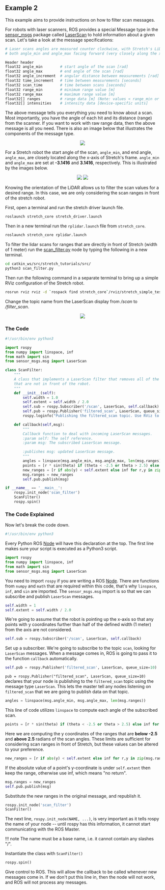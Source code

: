 ## Example 2
This example aims to provide instructions on how to filter scan messages.

For robots with laser scanners, ROS provides a special Message type in the [sensor_msgs](http://wiki.ros.org/sensor_msgs) package called [LaserScan](http://docs.ros.org/en/api/sensor_msgs/html/msg/LaserScan.html) to hold information about a given scan. Let's take a look at the message specifications:

```{.bash .no-copy}
# Laser scans angles are measured counter clockwise, with Stretch's LiDAR having
# both angle_min and angle_max facing forward (very closely along the x-axis)

Header header
float32 angle_min        # start angle of the scan [rad]
float32 angle_max        # end angle of the scan [rad]
float32 angle_increment  # angular distance between measurements [rad]
float32 time_increment   # time between measurements [seconds]
float32 scan_time        # time between scans [seconds]
float32 range_min        # minimum range value [m]
float32 range_max        # maximum range value [m]
float32[] ranges         # range data [m] (Note: values < range_min or > range_max should be discarded)
float32[] intensities    # intensity data [device-specific units]
```

The above message tells you everything you need to know about a scan. Most importantly, you have the angle of each hit and its distance (range) from the scanner. If you want to work with raw range data, then the above message is all you need. There is also an image below that illustrates the components of the message type.

<p align="center">
  <img src="https://raw.githubusercontent.com/hello-robot/stretch_tutorials/noetic/images/lidar.png"/>
</p>

For a Stretch robot the start angle of the scan, `angle_min`, and
end angle, `angle_max`, are closely located along the x-axis of Stretch's frame. `angle_min` and `angle_max` are set at **-3.1416** and **3.1416**, respectively. This is illustrated by the images below.

<p align="center">
  <img src="https://raw.githubusercontent.com/hello-robot/stretch_tutorials/noetic/images/stretch_axes.png"/>
  <img src="https://raw.githubusercontent.com/hello-robot/stretch_tutorials/noetic/images/scan_angles.png"/>
</p>

Knowing the orientation of the LiDAR allows us to filter the scan values for a desired range. In this case, we are only considering the scan ranges in front of the stretch robot.

First, open a terminal and run the stretch driver launch file.

```{.bash .shell-prompt}
roslaunch stretch_core stretch_driver.launch
```

Then in a new terminal run the `rplidar.launch` file from `stretch_core`.

```{.bash .shell-prompt}
roslaunch stretch_core rplidar.launch
```

To filter the lidar scans for ranges that are directly in front of Stretch (width of 1 meter) run the [scan_filter.py](https://github.com/hello-robot/stretch_tutorials/blob/noetic/src/scan_filter.py) node by typing the following in a new terminal.

```{.bash .shell-prompt}
cd catkin_ws/src/stretch_tutorials/src/
python3 scan_filter.py
```

Then run the following command in a separate terminal to bring up a simple RViz configuration of the Stretch robot.

```{.bash .shell-prompt}
rosrun rviz rviz -d `rospack find stretch_core`/rviz/stretch_simple_test.rviz
```

Change the topic name from the LaserScan display from */scan* to */filter_scan*.

<p align="center">
  <img src="https://raw.githubusercontent.com/hello-robot/stretch_tutorials/noetic/images/scanfilter.gif"/>
</p>

### The Code

```python
#!/usr/bin/env python3

import rospy
from numpy import linspace, inf
from math import sin
from sensor_msgs.msg import LaserScan

class ScanFilter:
	"""
	A class that implements a LaserScan filter that removes all of the points
	that are not in front of the robot.
	"""
	def __init__(self):
		self.width = 1.0
		self.extent = self.width / 2.0
		self.sub = rospy.Subscriber('/scan', LaserScan, self.callback)
		self.pub = rospy.Publisher('filtered_scan', LaserScan, queue_size=10)
		rospy.loginfo("Publishing the filtered_scan topic. Use RViz to visualize.")

	def callback(self,msg):
		"""
		Callback function to deal with incoming LaserScan messages.
		:param self: The self reference.
		:param msg: The subscribed LaserScan message.

		:publishes msg: updated LaserScan message.
		"""
		angles = linspace(msg.angle_min, msg.angle_max, len(msg.ranges))
		points = [r * sin(theta) if (theta < -2.5 or theta > 2.5) else inf for r,theta in zip(msg.ranges, angles)]
		new_ranges = [r if abs(y) < self.extent else inf for r,y in zip(msg.ranges, points)]
		msg.ranges = new_ranges
		self.pub.publish(msg)

if __name__ == '__main__':
	rospy.init_node('scan_filter')
	ScanFilter()
	rospy.spin()
```

### The Code Explained
Now let's break the code down.

```python
#!/usr/bin/env python3
```

Every Python ROS [Node](http://wiki.ros.org/Nodes) will have this declaration at the top. The first line makes sure your script is executed as a Python3 script.

```python
import rospy
from numpy import linspace, inf
from math import sin
from sensor_msgs.msg import LaserScan
```

You need to import `rospy` if you are writing a ROS [Node](http://wiki.ros.org/Nodes). There are functions from `numpy` and `math` that are required within this code, that's why `linspace`, `inf`, and `sin` are imported. The `sensor_msgs.msg` import is so that we can subscribe and publish `LaserScan` messages.

```python
self.width = 1
self.extent = self.width / 2.0
```

We're going to assume that the robot is pointing up the x-axis so that any points with y coordinates further than half of the defined width (1 meter) from the axis are not considered.

```python
self.sub = rospy.Subscriber('/scan', LaserScan, self.callback)
```

Set up a subscriber.  We're going to subscribe to the topic `scan`, looking for `LaserScan` messages.  When a message comes in, ROS is going to pass it to the function `callback` automatically.

```python
self.pub = rospy.Publisher('filtered_scan', LaserScan, queue_size=10)
```

`pub = rospy.Publisher("filtered_scan", LaserScan, queue_size=10)` declares that your node is publishing to the `filtered_scan` topic using the message type `LaserScan`. This lets the master tell any nodes listening on `filtered_scan` that we are going to publish data on that topic.

```python
angles = linspace(msg.angle_min, msg.angle_max, len(msg.ranges))
```

This line of code utilizes `linspace` to compute each angle of the subscribed scan.

```python
points = [r * sin(theta) if (theta < -2.5 or theta > 2.5) else inf for r,theta in zip(msg.ranges, angles)]
```

Here we are computing the y coordinates of the ranges that are **below -2.5** and **above 2.5** radians of the scan angles. These limits are sufficient for considering scan ranges in front of Stretch, but these values can be altered to your preference.

```python
new_ranges = [r if abs(y) < self.extent else inf for r,y in zip(msg.ranges, points)]
```

If the absolute value of a point's y-coordinate is under `self.extent` then keep the range, otherwise use inf, which means "no return".

```python
msg.ranges = new_ranges
self.pub.publish(msg)
```

Substitute the new ranges in the original message, and republish it.

```python
rospy.init_node('scan_filter')
ScanFilter()
```

The next line, `rospy.init_node(NAME, ...)`, is very important as it tells rospy the name of your node -- until rospy has this information, it cannot start communicating with the ROS Master. 

!!! note
	The name must be a base name, i.e. it cannot contain any slashes "/".

Instantiate the class with `ScanFilter()`

```python
rospy.spin()
```

Give control to ROS.  This will allow the callback to be called whenever new
messages come in.  If we don't put this line in, then the node will not work,
and ROS will not process any messages.